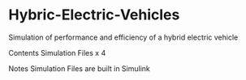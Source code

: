 # Hybric-Electric-Vehicles
Simulation of performance and efficiency of a hybrid electric vehicle

Contents
Simulation Files x 4

Notes
Simulation Files are built in Simulink
